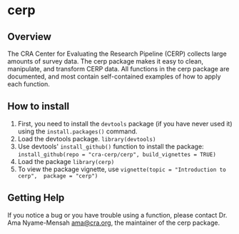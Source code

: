 # cerp

## Overview

The CRA Center for Evaluating the Research Pipeline (CERP) collects large amounts of survey data. The cerp package makes it easy to clean, manipulate, and transform CERP data. All functions in the cerp package are documented, and most contain self-contained examples of how to apply each function.

## How to install

1. First, you need to install the `devtools` package (if you have never used it) using the `install.packages()` command.
2. Load the devtools package. `library(devtools)`
3. Use devtools' `install_github()` function to install the package: `install_github(repo = "cra-cerp/cerp", build_vignettes = TRUE)`
4. Load the package `library(cerp)`
5. To view the package vignette, use `vignette(topic = "Introduction to cerp", 
package = "cerp")` 

## Getting Help

If you notice a bug or you have trouble using a function, please contact Dr. Ama Nyame-Mensah [ama@cra.org](mailto:ama@cra.org), the maintainer of the cerp package.
